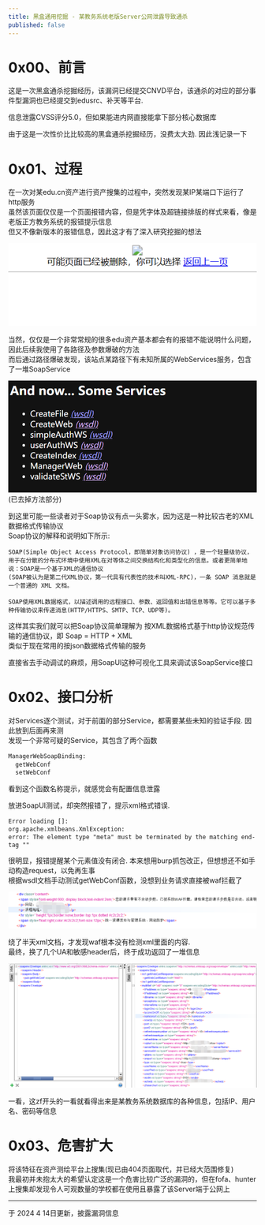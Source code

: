 ```yaml
---
title: 黑盒通用挖掘 - 某教务系统老版Server公网泄露导致通杀
published: false
---
```


# [](#header-1)0x00、前言  

这是一次黑盒通杀挖掘经历，该漏洞已经提交CNVD平台，该通杀的对应的部分事件型漏洞也已经提交到edusrc、补天等平台.  

信息泄露CVSS评分5.0，但如果能进内网直接能拿下部分核心数据库  

由于这是一次性价比比较高的黑盒通杀挖掘经历，没费太大劲. 因此浅记录一下  

# [](#header-1)0x01、过程  

在一次对某edu.cn资产进行资产搜集的过程中，突然发现某IP某端口下运行了http服务  
虽然该页面仅仅是一个页面报错内容，但是凭字体及超链接排版的样式来看，像是老版正方教务系统的报错提示信息  
但又不像新版本的报错信息，因此这才有了深入研究挖掘的想法  

![图片](/image/2023-11-16-9.png)

当然，仅仅是一个非常常规的很多edu资产基本都会有的报错不能说明什么问题，因此后续我使用了各路径及参数爆破的方法  
而后通过路径爆破发现，该站点某路径下有未知所属的WebServices服务，包含了一堆SoapService  

![图片](/image/2023-11-16-7.png)  
(已去掉方法部分)

到这里可能一些读者对于Soap协议有点一头雾水，因为这是一种比较古老的XML数据格式传输协议  
Soap协议的解释和说明如下所示:  

```
SOAP(Simple Object Access Protocol，即简单对象访问协议) ，是一个轻量级协议，用于在分散的分布式环境中使用XML在对等体之间交换结构化和类型化的信息。或者更简单地说：SOAP是一个基于XML的通信协议
(SOAP被认为是第二代XML协议，第一代具有代表性的技术叫XML-RPC)，一条 SOAP 消息就是一个普通的 XML 文档。

SOAP使用XML数据格式，以描述调用的远程接口、参数、返回值和出错信息等等。它可以基于多种传输协议来传递消息(HTTP/HTTPS、SMTP、TCP、UDP等)。
```

这样其实我们就可以把Soap协议简单理解为 按XML数据格式基于http协议规范传输的通信协议，即 Soap = HTTP + XML  
类似于现在常用的按json数据格式传输的服务  

直接省去手动调试的麻烦，用SoapUI这种可视化工具来调试该SoapService接口

# [](#header-1)0x02、接口分析

对Services逐个测试，对于前面的部分Service，都需要某些未知的验证手段. 因此放到后面再来测  
发现一个非常可疑的Service，其包含了两个函数  

```py
ManagerWebSoapBinding:
  getWebConf
  setWebConf
```

看到这个函数名称提示，就感觉会有配置信息泄露

放进SoapUI测试，却突然报错了，提示xml格式错误.  
```error
Error loading []:
org.apache.xmlbeans.XmlException:
error: The element type "meta" must be terminated by the matching end-tag ""
```
很明显，报错提醒某个元素值没有闭合. 本来想用burp抓包改正，但想想还不如手动构造request，以免再生事  
根据wsdl文档手动测试getWebConf函数，没想到业务请求直接被waf拦截了  

![图片](/image/2023-11-16-4.png)  

绕了半天xml文档，才发现waf根本没有检测xml里面的内容.  
最终，换了几个UA和敏感header后，终于成功返回了一堆信息  

![图片](/image/2023-11-16-8.png)  

一看，这zf开头的一看就看得出来是某教务系统数据库的各种信息，包括IP、用户名、密码等信息  

# [](#header-1)0x03、危害扩大  

将该特征在资产测绘平台上搜集(现已由404页面取代，并已经大范围修复)  
我最初并未抱太大的希望认定这是一个危害比较广泛的漏洞的，但在fofa、hunter上搜集却发现令人可观数量的学校都在使用且暴露了该Server端于公网上  

-----

于 2024 4 14日更新，披露漏洞信息
